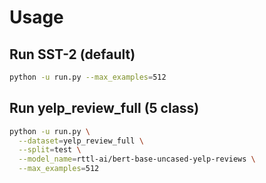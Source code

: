 # Usage

## Run SST-2 (default)
```bash
python -u run.py --max_examples=512
```

## Run yelp_review_full (5 class)

```bash
python -u run.py \
  --dataset=yelp_review_full \
  --split=test \
  --model_name=rttl-ai/bert-base-uncased-yelp-reviews \
  --max_examples=512
```